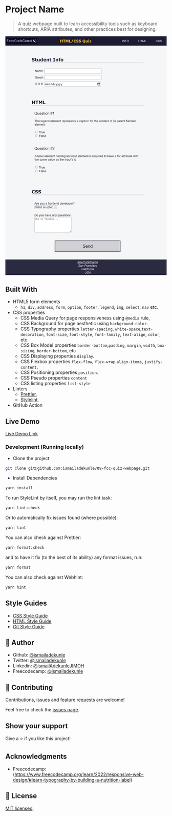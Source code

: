 # Project Name

> A quiz webpage built to learn accessibility tools such as keyboard shortcuts, ARIA attributes, and other practices best for designing.

![screenshot](./app_screenshot.png)

## Built With

- HTML5 form elements
  - `h1`, `div`, `address`, `form`, `option`, `footer`, `legend`, `img`, `select`, `nav` etc.
- CSS properties
  - CSS Media Query for page responsiveness using `@media` rule,
  - CSS Background for page aesthetic using
    `background-color`.
  - CSS Typography properties
    `letter-spacing`, `white-space`,`text-decoration`, `font-size`, `font-style`, `font-family`, `text-align`, `color`, etc
  - CSS Box Model properties
    `border-bottom`,`padding`, `margin`, `width`, `box-sizing`, `border-bottom`, etc
  - CSS Displaying properties
    `display`.
  - CSS Flexbox properties
    `flex-flow`, `flex-wrap` `align-items`, `justify-content`.
  - CSS Positioning properties
    `position`.
  - CSS Pseudo properties
    `content`
  - CSS listing properties
    `list-style`
- Linters
  - [Prettier](https://prettier.io/),
  - [Stylelint](https://stylelint.io/).
- GitHub Action

## Live Demo

[Live Demo Link](https://fcc-quiz-webpage-ismail.netlify.app/)

### Development (Running locally)

- Clone the project

```bash
git clone git@github.com:ismailadekunle/09-fcc-quiz-webpage.git

```

- Install Dependencies

```bash
yarn install
```

To run StyleLint by itself, you may run the lint task:

```bash
yarn lint:check
```

Or to automatically fix issues found (where possible):

```bash
yarn lint
```

You can also check against Prettier:

```bash
yarn format:check
```

and to have it fix (to the best of its ability) any format issues, run:

```bash
yarn format
```

You can also check against Webhint:

```bash
yarn hint
```

## Style Guides

- [CSS Style Guide](http://udacity.github.io/frontend-nanodegree-styleguide/css.html)
- [HTML Style Guide](http://udacity.github.io/frontend-nanodegree-styleguide/index.html)
- [Git Style Guide](https://udacity.github.io/git-styleguide/)

## 👤 Author

- Github: [@ismailadekunle](https://github.com/ismailadekunle)
- Twitter: [@ismailadekunle](https://twitter.com/ismailadekunle)
- Linkedin: [@ismailAdekunleJIMOH](https://www.linkedin.com/in/ismailAdekunleJIMOH/)
- Freecodecamp: [@ismailadekunle](https://www.freecodecamp.org/ismailadekunle)

## 🤝 Contributing

Contributions, issues and feature requests are welcome!

Feel free to check the [issues page](../../issues).

## Show your support

Give a ⭐️ if you like this project!

## Acknowledgments

- Freecodecamp: (https://www.freecodecamp.org/learn/2022/responsive-web-design/#learn-typography-by-building-a-nutrition-label)

## 📝 License

[MIT licensed](./LICENSE).
